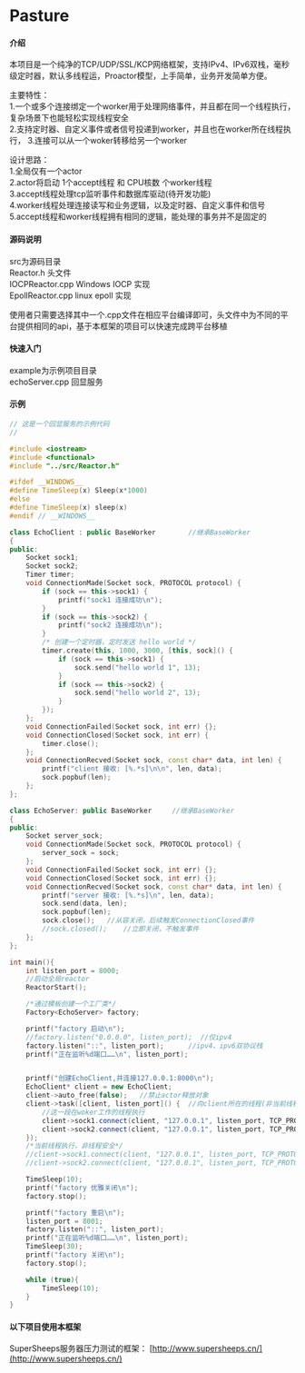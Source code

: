 # Pasture

#### 介绍

本项目是一个纯净的TCP/UDP/SSL/KCP网络框架，支持IPv4、IPv6双栈，毫秒级定时器，默认多线程运，Proactor模型，上手简单，业务开发简单方便。  

主要特性：  
1.一个或多个连接绑定一个worker用于处理网络事件，并且都在同一个线程执行，复杂场景下也能轻松实现线程安全  
2.支持定时器、自定义事件或者信号投递到worker，并且也在worker所在线程执行，
3.连接可以从一个woker转移给另一个worker  

设计思路：  
1.全局仅有一个actor  
2.actor将启动 1个accept线程 和  CPU核数 个worker线程  
3.accept线程处理tcp监听事件和数据库驱动(待开发功能)  
4.worker线程处理连接读写和业务逻辑，以及定时器、自定义事件和信号  
5.accept线程和worker线程拥有相同的逻辑，能处理的事务并不是固定的  

#### 源码说明

src为源码目录  
Reactor.h    头文件  
IOCPReactor.cpp    Windows IOCP 实现  
EpollReactor.cpp    linux epoll 实现

使用者只需要选择其中一个.cpp文件在相应平台编译即可，头文件中为不同的平台提供相同的api，基于本框架的项目可以快速完成跨平台移植

#### 快速入门

example为示例项目目录  
echoServer.cpp    回显服务  

#### 示例
```C++
// 这是一个回显服务的示例代码
//

#include <iostream>
#include <functional>
#include "../src/Reactor.h"

#ifdef __WINDOWS__
#define TimeSleep(x) Sleep(x*1000)
#else
#define TimeSleep(x) sleep(x)
#endif // __WINDOWS__

class EchoClient : public BaseWorker		//继承BaseWorker
{
public:
	Socket sock1;
	Socket sock2;
	Timer timer;
	void ConnectionMade(Socket sock, PROTOCOL protocol) {
		if (sock == this->sock1) {
			printf("sock1 连接成功\n");
		}
		if (sock == this->sock2) {
			printf("sock2 连接成功\n");
		}
		/* 创建一个定时器，定时发送 hello world */
		timer.create(this, 1000, 3000, [this, sock]() {
			if (sock == this->sock1) {
				sock.send("hello world 1", 13);
			}
			if (sock == this->sock2) {
				sock.send("hello world 2", 13);
			}
		});
	};
	void ConnectionFailed(Socket sock, int err) {};
	void ConnectionClosed(Socket sock, int err) {
		timer.close();
	};
	void ConnectionRecved(Socket sock, const char* data, int len) {
		printf("client 接收: [%.*s]\n\n", len, data);
		sock.popbuf(len);
	};
};

class EchoServer: public BaseWorker		//继承BaseWorker
{
public:
	Socket server_sock;
	void ConnectionMade(Socket sock, PROTOCOL protocol) {
		server_sock = sock;
	};
	void ConnectionFailed(Socket sock, int err) {};
	void ConnectionClosed(Socket sock, int err) {};
	void ConnectionRecved(Socket sock, const char* data, int len) {
		printf("server 接收: [%.*s]\n", len, data);
		sock.send(data, len);
		sock.popbuf(len);
		sock.close();	//从容关闭，后续触发ConnectionClosed事件
		//sock.closed();	//立即关闭，不触发事件
	};
};

int main(){
	int listen_port = 8000;
	//启动全局reactor
	ReactorStart();  

	/*通过模板创建一个工厂类*/
	Factory<EchoServer> factory;

	printf("factory 启动\n");
	//factory.listen("0.0.0.0", listen_port);  //仅ipv4
	factory.listen("::", listen_port);		//ipv4、ipv6双协议栈
	printf("正在监听%d端口……\n", listen_port);


	printf("创建EchoClient,并连接127.0.0.1:8000\n");
	EchoClient* client = new EchoClient;
	client->auto_free(false);	//禁止actor释放对象
	client->task([client, listen_port]() {  //向client所在的线程(非当前线程)安排个任务，用于实现线程安全，
		//这一段在woker工作的线程执行
		client->sock1.connect(client, "127.0.0.1", listen_port, TCP_PROTOCOL); 
		client->sock2.connect(client, "127.0.0.1", listen_port, TCP_PROTOCOL);
	});
	/*当前线程执行，非线程安全*/
	//client->sock1.connect(client, "127.0.0.1", listen_port, TCP_PROTOCOL);
	//client->sock2.connect(client, "127.0.0.1", listen_port, TCP_PROTOCOL);

	TimeSleep(10);
	printf("factory 优雅关闭\n");
	factory.stop();

	printf("factory 重启\n");
	listen_port = 8001;
	factory.listen("::", listen_port);
	printf("正在监听%d端口……\n", listen_port);
	TimeSleep(30);
	printf("factory 关闭\n");
	factory.stop();

	while (true){
		TimeSleep(10);
	}
}
```


#### 以下项目使用本框架

SuperSheeps服务器压力测试的框架： [http://www.supersheeps.cn/](http://www.supersheeps.cn/) 
